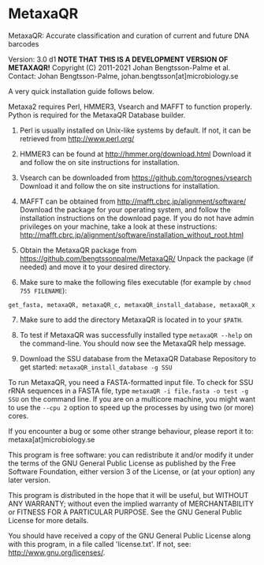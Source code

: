 # MetaxaQR
MetaxaQR: Accurate classification and curation of current and future DNA barcodes

Version: 3.0 d1
**NOTE THAT THIS IS A DEVELOPMENT VERSION OF METAXAQR!**
Copyright (C) 2011-2021 Johan Bengtsson-Palme et al.
Contact: Johan Bengtsson-Palme, johan.bengtsson[at]microbiology.se

A very quick installation guide follows below.

Metaxa2 requires Perl, HMMER3, Vsearch and MAFFT to function properly. Python is required for the MetaxaQR Database builder.

1) Perl is usually installed on Unix-like systems by default. If not, it can be retrieved from http://www.perl.org/

2) HMMER3 can be found at http://hmmer.org/download.html
Download it and follow the on site instructions for installation.

3) Vsearch can be downloaded from https://github.com/torognes/vsearch
Download it and follow the on site instructions for installation.

4) MAFFT can be obtained from http://mafft.cbrc.jp/alignment/software/
Download the package for your operating system, and follow the installation instructions on the download page. If you do not have admin privileges on your machine, take a look at these instructions: http://mafft.cbrc.jp/alignment/software/installation_without_root.html

5) Obtain the MetaxaQR package from https://github.com/bengtssonpalme/MetaxaQR/
Unpack the package (if needed) and move it to your desired directory.

6) Make sure to make the following files executable (for example by `chmod 755 FILENAME`):

`get_fasta, metaxaQR, metaxaQR_c, metaxaQR_install_database, metaxaQR_x`

7) Make sure to add the directory MetaxaQR is located in to your `$PATH`.

8) To test if MetaxaQR was successfully installed type `metaxaQR --help` on the command-line. You should now see the MetaxaQR help message.

9) Download the SSU database from the MetaxaQR Database Repository to get started:
`metaxaQR_install_database -g SSU`

To run MetaxaQR, you need a FASTA-formatted input file. To check for SSU rRNA sequences in a FASTA file, type `metaxaQR -i file.fasta -o test -g SSU` on the command line. If you are on a multicore machine, you might want to use the `--cpu 2` option to speed up the processes by using two (or more) cores.

If you encounter a bug or some other strange behaviour, please report it to:
metaxa[at]microbiology.se

This program is free software: you can redistribute it and/or modify it under the terms of the GNU General Public License as published by the Free Software Foundation, either version 3 of the License, or (at your option) any later version.

This program is distributed in the hope that it will be useful, but WITHOUT ANY WARRANTY; without even the implied warranty of MERCHANTABILITY or FITNESS FOR A PARTICULAR PURPOSE.  See the GNU General Public License for more details.

You should have received a copy of the GNU General Public License along with this program, in a file called 'license.txt'. If not, see: http://www.gnu.org/licenses/.
